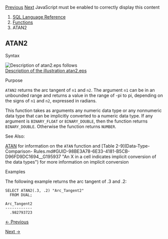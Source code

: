 [Previous](ATAN.md) [Next](AVG.md) JavaScript must be enabled to correctly
display this content

  1. [SQL Language Reference ](index.md)
  2. [Functions](Functions.md)
  3. ATAN2 

## ATAN2

Syntax

![Description of atan2.eps
follows](https://docs.oracle.com/en/database/oracle/oracle-database/23/sqlrf/img/atan2.gif)  
[Description of the illustration atan2.eps](img_text/atan2.md)

Purpose

`ATAN2` returns the arc tangent of `n1` and `n2`. The argument `n1` can be in
an unbounded range and returns a value in the range of -pi to pi, depending on
the signs of `n1` and `n2`, expressed in radians.

This function takes as arguments any numeric data type or any nonnumeric data
type that can be implicitly converted to a numeric data type. If any argument
is `BINARY_FLOAT` or `BINARY_DOUBLE`, then the function returns
`BINARY_DOUBLE`. Otherwise the function returns `NUMBER`.

See Also:

[ATAN](ATAN.md#GUID-12E8F1AA-54D0-4A19-8648-27094946C588) for information on
the `ATAN` function and [Table 2-9](Data-Type-Comparison-
Rules.md#GUID-98BE3A78-6E33-4181-B5CB-D96FD9DC1694__G195937 "An X in a cell
indicates implicit conversion of the data types") for more information on
implicit conversion

Examples

The following example returns the arc tangent of .3 and .2:

    
    
    SELECT ATAN2(.3, .2) "Arc_Tangent2"
      FROM DUAL;
     
    Arc_Tangent2
    ------------
      .982793723


[← Previous](ATAN.md)

[Next →](AVG.md)
